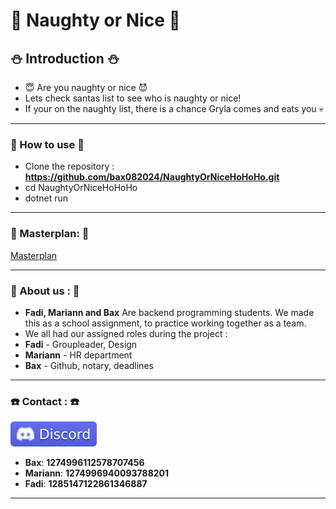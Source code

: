 
# :santa: Naughty or Nice :santa:  

## :snowman:  Introduction  :snowman:

- :innocent:  Are you naughty or nice  :smiling_imp:
- Lets check santas list to see who is naughty or nice! 
- If your on the naughty list, there is a chance Gryla comes and eats you  :skull:

---

### :christmas_tree: How to use :christmas_tree:

- Clone the repository : **https://github.com/bax082024/NaughtyOrNiceHoHoHo.git**
- cd NaughtyOrNiceHoHoHo
- dotnet run


---

### :gift:  Masterplan:  :gift:

[Masterplan](/Masterplan/Prosjektuke-skisse.PNG)  

---

### :shrug: About us : :shrug:
- **Fadi, Mariann and Bax** Are backend programming students.
We made this as a school assignment, to practice working together as a team.
- We all had our assigned roles during the project :
- **Fadi** - Groupleader, Design 
- **Mariann** - HR department
- **Bax** - Github, notary, deadlines

---

### :telephone: Contact : :telephone:

![Discord](/Images/Discord.svg)

- **Bax**: **1274996112578707456**
- **Mariann**: **1274996940093788201**
- **Fadi**: **1285147122861346887**

---
